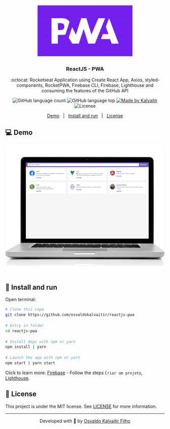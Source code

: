 <h1 align="center">
    <img src="/.github/assets/logo.png"
    width="300px"
    alt="Logo" />
</h1>

<h3 align="center">
  ReactJS - PWA
</h3>

<p align="center">
  :octocat: Rocketseat Application using Create React App, Axios, styled-components, RocketPWA, Firebase CLI, Firebase, Lighthouse and consuming the features of the GitHub API
</p>

<p align="center">
  <img alt="GitHub language count" src="https://img.shields.io/github/languages/count/osvaldokalvaitir/reactjs-pwa.svg?color=00A83A">

  <img alt="GitHub language top" src="https://img.shields.io/github/languages/top/osvaldokalvaitir/reactjs-pwa.svg?color=00A83A">

  <a href="https://kalvaitir.com/">
    <img alt="Made by Kalvaitir" src="https://img.shields.io/badge/made%20by-Kalvaitir-00A83A">
  </a>

  <img alt="License" src="https://img.shields.io/badge/license-MIT-00A83A">
</p>

<p align="center">
  <a href="#computer-demo">Demo</a>&nbsp;&nbsp;&nbsp;|&nbsp;&nbsp;&nbsp;<a href="#wrench-install-and-run">Install and run</a>&nbsp;&nbsp;&nbsp;|&nbsp;&nbsp;&nbsp;<a href="#memo-license">License</a>
</p>

## :computer: Demo

![Demo](/.github/assets/demo.gif)

## :wrench: Install and run

Open terminal:

```sh
# Clone this repo
git clone https://github.com/osvaldokalvaitir/reactjs-pwa

# Entry in folder
cd reactjs-pwa

# Install deps with npm or yarn
npm install | yarn

# Launch the app with npm or yarn
npm start | yarn start
```

Click to learn more: [Firebase](https://github.com/osvaldokalvaitir/awesome/blob/main/src/development-platforms/firebase.md) - Follow the steps `Criar um projeto`, [Lighthouse](https://github.com/osvaldokalvaitir/awesome/blob/main/src/browsers/chrome/extensions/lighthouse.md).


## :memo: License

This project is under the MIT license. See [LICENSE](/LICENSE) for more information.

---

<p align="center">
Developed with 💚 by <a href="https://www.linkedin.com/in/osvaldokalvaitir">Osvaldo Kalvaitir Filho</a>
</p>
